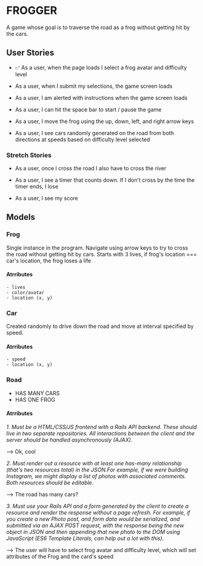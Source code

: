 # FROGGER 

A game whose goal is to traverse the road as a frog without getting hit by the cars.

## User Stories

- ✅ As a user, when the page loads I select a frog avatar and difficulty level

- As a user, when I submit my selections, the game screen loads

- As a user, I am alerted with instructions when the game screen loads

- As a user, I can hit the space bar to start / pause the game

- As a user, I move the frog using the up, down, left, and right arrow keys

- As a user, I see cars randomly generated on the road from both directions at speeds based on difficulty level selected

### Stretch Stories

- As a user, once I cross the road I also have to cross the river

- As a user, I see a timer that counts down. If I don't cross by the time the timer ends, I lose

- As a user, I see my score


## Models

### Frog 
Single instance in the program. Navigate using arrow keys to try to cross the road without getting hit by cars. Starts with 3 lives, if frog's location === car's location, the frog loses a life
#### Atrributes
    - lives
    - color/avatar
    - location (x, y)

### Car
Created randomly to drive down the road and move at interval specified by speed.
#### Atrributes
    - speed
    - location (x, y)
    
### Road 
- HAS MANY CARS
- HAS ONE FROG

#### Atrributes 
    
    



*1. Must be a HTML/CSS/JS frontend with a Rails API backend. These should live in two separate repositories. All interactions between the client and the server should be handled asynchronously (AJAX).*

--> Ok, cool

*2. Must render out a resource with at least one has-many relationship (that's two resources total) in the JSON.For example, if we were building Instagram, we might display a list of photos with associated comments. Both resources should be editable.*

--> The road has many cars?

*3. Must use your Rails API and a form generated by the client to create a resource and render the response without a page refresh. For example, if you create a new Photo post, and form data would be serialized, and submitted via an AJAX POST request, with the response being the new object in JSON and then appending that new photo to the DOM using JavaScript (ES6 Template Literals, can help out a lot with this).*

--> The user will have to select frog avatar and difficulty level, which will set attributes of the Frog and the card's speed